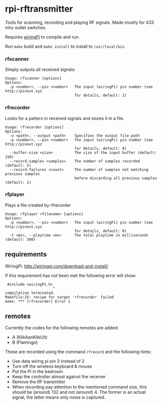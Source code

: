 rpi-rftransmitter
=================
Tools for scanning, recording and playing RF signals. Made mostly for 433 mhz outlet switches.

Requires [wiringPi](http://wiringpi.com) to compile and run.

Run `make` build and `make install` to install to `/usr/local/bin`.

### rfscanner
Simply outputs all received signals:
```
Usage: rfscanner [options]
Options:
  -p <number>, --pin <number>   The input (wiringPi) pin number (see http://pinout.xyz
                                for details, default: 2)
```

### rfrecorder
Looks for a pattern in received signals and stores it in a file.
```
Usage: rfrecorder [options]
Options:
  -o <path>, --output <path>    Specifies the output file path
  -p <number>, --pin <number>   The input (wiringPi) pin number (see http://pinout.xyz
                                for details, default: 0)
  --buffer-size <size>          The size of the input buffer (default: 250)
  --record-samples <samples>    The number of samples recorded (default: 5)
  --record-failures <count>     The number of samples not matching previous samples
                                before discarding all previous samples (default: 2)
```

### rfplayer
Plays a file created by rfrecorder
```
Usage: rfplayer <filename> [options]
Options:
  -p <number>, --pin <number>   The input (wiringPi) pin number (see http://pinout.xyz
                                for details, default: 0)
  -t <ms>, --playtime <ms>      The total playtime in milliseconds (default: 500)
  ```
  
## requirements
WiringPi: http://wiringpi.com/download-and-install/

If this requirement has not been met the following error will show:
```
 #include <wiringPi.h>
                      ^
compilation terminated.
Makefile:25: recipe for target 'rfrecorder' failed
make: *** [rfrecorder] Error 1
```

## remotes
Currently the codes for the following remotes are added:
- A (KlikAanKlikUit)
- B (Flamingo)

These are recorded using the command `rfrecord` and the following hints:
- Use data wiring pi pin 3 instead of 2
- Turn off the wireless keyboard & mouse
- Put the Pi in the bedroom
- Keep the controller almost against the receiver
- Remove the RF transmitter
- When recording pay attention to the mentioned command size, this should be (around) 132 and not (around) 4. The former is an actual signal, the latter means only noise is captured.
